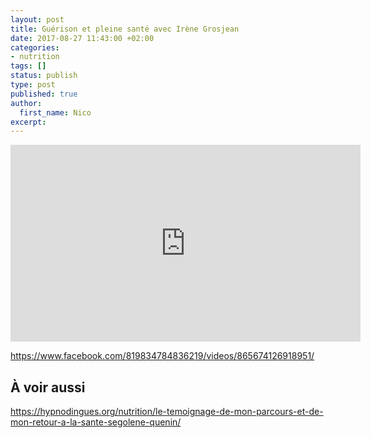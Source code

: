```yaml
---
layout: post
title: Guérison et pleine santé avec Irène Grosjean
date: 2017-08-27 11:43:00 +02:00
categories:
- nutrition
tags: []
status: publish
type: post
published: true
author:
  first_name: Nico
excerpt:
---
```


<iframe src="https://www.facebook.com/plugins/video.php?href=https%3A%2F%2Fwww.facebook.com%2F819834784836219%2Fvideos%2F865674126918951%2F&show_text=0&width=560" width="560" height="315" style="border:none;overflow:hidden" scrolling="no" frameborder="0" allowTransparency="true" allowFullScreen="true"></iframe>

<https://www.facebook.com/819834784836219/videos/865674126918951/>

## À voir aussi

<https://hypnodingues.org/nutrition/le-temoignage-de-mon-parcours-et-de-mon-retour-a-la-sante-segolene-quenin/>
